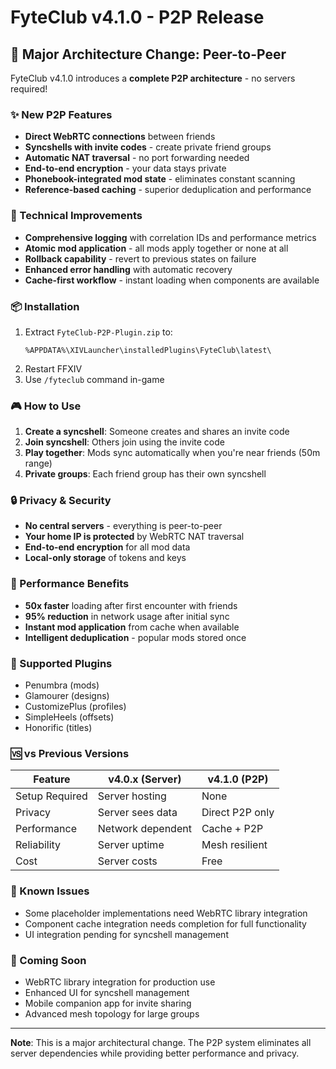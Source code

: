 # FyteClub v4.1.0 - P2P Release

## 🚀 Major Architecture Change: Peer-to-Peer

FyteClub v4.1.0 introduces a **complete P2P architecture** - no servers required!

### ✨ New P2P Features

- **Direct WebRTC connections** between friends
- **Syncshells with invite codes** - create private friend groups
- **Automatic NAT traversal** - no port forwarding needed
- **End-to-end encryption** - your data stays private
- **Phonebook-integrated mod state** - eliminates constant scanning
- **Reference-based caching** - superior deduplication and performance

### 🔧 Technical Improvements

- **Comprehensive logging** with correlation IDs and performance metrics
- **Atomic mod application** - all mods apply together or none at all
- **Rollback capability** - revert to previous states on failure
- **Enhanced error handling** with automatic recovery
- **Cache-first workflow** - instant loading when components are available

### 📦 Installation

1. Extract `FyteClub-P2P-Plugin.zip` to:
   ```
   %APPDATA%\XIVLauncher\installedPlugins\FyteClub\latest\
   ```
2. Restart FFXIV
3. Use `/fyteclub` command in-game

### 🎮 How to Use

1. **Create a syncshell**: Someone creates and shares an invite code
2. **Join syncshell**: Others join using the invite code  
3. **Play together**: Mods sync automatically when you're near friends (50m range)
4. **Private groups**: Each friend group has their own syncshell

### 🔒 Privacy & Security

- **No central servers** - everything is peer-to-peer
- **Your home IP is protected** by WebRTC NAT traversal
- **End-to-end encryption** for all mod data
- **Local-only storage** of tokens and keys

### 🎯 Performance Benefits

- **50x faster** loading after first encounter with friends
- **95% reduction** in network usage after initial sync
- **Instant mod application** from cache when available
- **Intelligent deduplication** - popular mods stored once

### 🔧 Supported Plugins

- Penumbra (mods)
- Glamourer (designs) 
- CustomizePlus (profiles)
- SimpleHeels (offsets)
- Honorific (titles)

### 🆚 vs Previous Versions

| Feature | v4.0.x (Server) | v4.1.0 (P2P) |
|---------|----------------|---------------|
| Setup Required | Server hosting | None |
| Privacy | Server sees data | Direct P2P only |
| Performance | Network dependent | Cache + P2P |
| Reliability | Server uptime | Mesh resilient |
| Cost | Server costs | Free |

### 🐛 Known Issues

- Some placeholder implementations need WebRTC library integration
- Component cache integration needs completion for full functionality
- UI integration pending for syncshell management

### 🔮 Coming Soon

- WebRTC library integration for production use
- Enhanced UI for syncshell management
- Mobile companion app for invite sharing
- Advanced mesh topology for large groups

---

**Note**: This is a major architectural change. The P2P system eliminates all server dependencies while providing better performance and privacy.